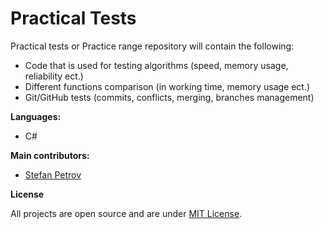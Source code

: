 # Practical Tests
Practical tests or Practice range repository will contain the following:
 
- Code that is used for testing algorithms (speed, memory usage, reliability ect.)
- Different functions comparison (in working time, memory usage ect.)
- Git/GitHub tests (commits, conflicts, merging, branches management)

**Languages:** 

- C#

**Main contributors:** 

- [Stefan Petrov](https://github.com/Steffkn "steffkn")

**License**

All projects are open source and are under [MIT License](https://github.com/Steffkn/PracticalTests/blob/master/LICENSE "MIT License").